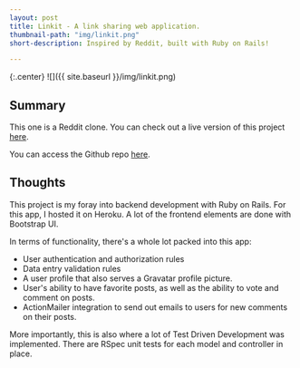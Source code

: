 ```yaml
---
layout: post
title: Linkit - A link sharing web application.
thumbnail-path: "img/linkit.png"
short-description: Inspired by Reddit, built with Ruby on Rails!

---
```


{:.center}
![]({{ site.baseurl }}/img/linkit.png)

## Summary

This one is a Reddit clone. You can check out a live version of this project [here](https://linkit56.herokuapp.com/).

You can access the Github repo [here](https://github.com/aizkhaj/linkit).

## Thoughts

This project is my foray into backend development with Ruby on Rails. For this app, I hosted it on Heroku. A lot of the frontend elements are done with Bootstrap UI.

In terms of functionality, there's a whole lot packed into this app:
* User authentication and authorization rules
* Data entry validation rules
* A user profile that also serves a Gravatar profile picture.
* User's ability to have favorite posts, as well as the ability to vote and comment on posts.
* ActionMailer integration to send out emails to users for new comments on their posts.

More importantly, this is also where a lot of Test Driven Development was implemented. There are RSpec unit tests for each model and controller in place.
